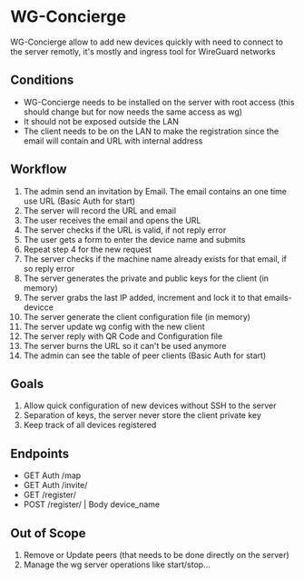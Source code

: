 # WG-Concierge
WG-Concierge allow to add new devices quickly with need to connect to the server remotly, it's mostly and ingress tool for WireGuard networks

## Conditions
- WG-Concierge needs to be installed on the server with root access (this should change but for now needs the same access as wg)
- It should not be exposed outside the LAN
- The client needs to be on the LAN to make the registration since the email will contain and URL with internal address

## Workflow
1. The admin send an invitation by Email. The email contains an one time use URL (Basic Auth for start)
2. The server will record the URL and email
3. The user receives the email and opens the URL
4. The server checks if the URL is valid, if not reply error
5. The user gets a form to enter the device name and submits
6. Repeat step 4 for the new request
7. The server checks if the machine name already exists for that email, if so reply error
8. The server generates the private and public keys for the client (in memory)
9. The server grabs the last IP added, increment and lock it to that emails-devicce
10. The server generate the client configuration file (in memory)
11. The server update wg config with the new client
12. The server reply with QR Code and Configuration file
13. The server burns the URL so it can't be used anymore
14. The admin can see the table of peer clients (Basic Auth for start)

## Goals
1. Allow quick configuration of new devices without SSH to the server
2. Separation of keys, the server never store the client private key
3. Keep track of all devices registered

## Endpoints
- GET  Auth /map
- GET  Auth /invite/<email>
- GET       /register/<token>
- POST      /register/<token> | Body device_name

## Out of Scope

1. Remove or Update peers (that needs to be done directly on the server)
2. Manage the wg server operations like start/stop...
